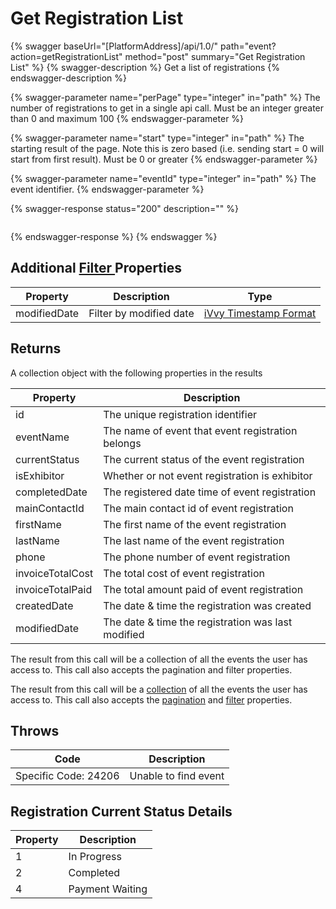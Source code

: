 # Get Registration List

{% swagger baseUrl="[PlatformAddress]/api/1.0/" path="event?action=getRegistrationList" method="post" summary="Get Registration List" %}
{% swagger-description %}
Get a list of registrations
{% endswagger-description %}

{% swagger-parameter name="perPage" type="integer" in="path" %}
The number of registrations to get in a single api call. Must be an integer greater than 0 and maximum 100
{% endswagger-parameter %}

{% swagger-parameter name="start" type="integer" in="path" %}
The starting result of the page. Note this is zero based (i.e. sending start = 0 will start from first result). Must be 0 or greater
{% endswagger-parameter %}

{% swagger-parameter name="eventId" type="integer" in="path" %}
The event identifier.
{% endswagger-parameter %}

{% swagger-response status="200" description="" %}
```
```
{% endswagger-response %}
{% endswagger %}

## Additional [Filter ](../getting-started/interpreting-the-response/filtering.md)Properties

| Property     | Description             | Type                                                                  |
| ------------ | ----------------------- | --------------------------------------------------------------------- |
| modifiedDate | Filter by modified date | [iVvy Timestamp Format](../development-reference/timestamp-format.md) |

## Returns

A collection object with the following properties in the results

| Property         | Description                                        |
| ---------------- | -------------------------------------------------- |
| id               | The unique registration identifier                 |
| eventName        | The name of event that event registration belongs  |
| currentStatus    | The current status of the event registration       |
| isExhibitor      | Whether or not event registration is exhibitor     |
| completedDate    | The registered date time of event registration     |
| mainContactId    | The main contact id of event registration          |
| firstName        | The first name of the event registration           |
| lastName         | The last name of the event registration            |
| phone            | The phone number of event registration             |
| invoiceTotalCost | The total cost of event registration               |
| invoiceTotalPaid | The total amount paid of event registration        |
| createdDate      | The date & time the registration was created       |
| modifiedDate     | The date & time the registration was last modified |

The result from this call will be a collection of all the events the user has access to. This call also accepts the pagination and filter properties.

The result from this call will be a [collection](./#collections) of all the events the user has access to. This call also accepts the [pagination](./#pagination) and [filter](./#filtering) properties.

## Throws

| Code                 | Description          |
| -------------------- | -------------------- |
| Specific Code: 24206 | Unable to find event |

## Registration Current Status Details

| Property | Description     |
| -------- | --------------- |
| 1        | In Progress     |
| 2        | Completed       |
| 4        | Payment Waiting |
